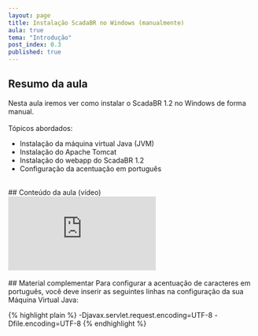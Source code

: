 ```yaml
---
layout: page
title: Instalação ScadaBR no Windows (manualmente)
aula: true
tema: "Introdução"
post_index: 0.3
published: true
---
```


## Resumo da aula
<div class="message">	
	Nesta aula iremos ver como instalar o ScadaBR 1.2 no Windows de forma manual.<br><br>
	Tópicos abordados:
	<ul>
		<li>Instalação da máquina virtual Java (JVM)</li>
		<li>Instalação do Apache Tomcat</li>
		<li>Instalação do webapp do ScadaBR 1.2</li>
		<li>Configuração da acentuação em português</li>
	</ul>
</div>

<br>
## Conteúdo da aula (vídeo)

<div class="iframe-container ratio-16_9">
	<iframe src="https://youtube.com/embed/F7xWKLN_Jzg" title="YouTube video player" frameborder="0" allow="accelerometer; autoplay; clipboard-write; encrypted-media; gyroscope; picture-in-picture; web-share" allowfullscreen></iframe>
</div>

<br>
## Material complementar
Para configurar a acentuação de caracteres em português, você deve inserir as seguintes linhas na configuração da sua Máquina Virtual Java:

{% highlight plain %}
-Djavax.servlet.request.encoding=UTF-8
-Dfile.encoding=UTF-8
{% endhighlight %}